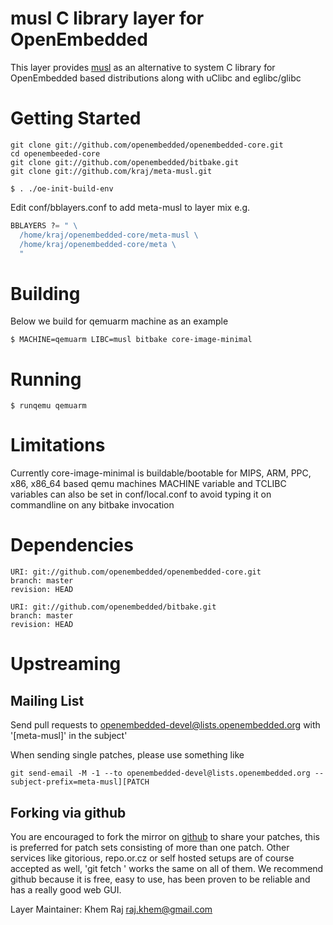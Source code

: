 # musl C library layer for OpenEmbedded

This layer provides [musl](http://www.musl-libc.org/) as an alternative to system
C library for OpenEmbedded based distributions along with uClibc and eglibc/glibc

# Getting Started

```shell
git clone git://github.com/openembedded/openembedded-core.git
cd openembeeded-core
git clone git://github.com/openembedded/bitbake.git
git clone git://github.com/kraj/meta-musl.git

$ . ./oe-init-build-env
```

Edit conf/bblayers.conf to add meta-musl to layer mix e.g.

```python
BBLAYERS ?= " \
  /home/kraj/openembedded-core/meta-musl \
  /home/kraj/openembedded-core/meta \
  "
```

# Building

Below we build for qemuarm machine as an example

```shell
$ MACHINE=qemuarm LIBC=musl bitbake core-image-minimal
```
# Running

```shell
$ runqemu qemuarm
```

# Limitations

Currently core-image-minimal is buildable/bootable for MIPS, ARM, PPC, x86, x86_64 
based qemu machines
MACHINE variable and TCLIBC variables can also be set in conf/local.conf to avoid typing it on commandline on any bitbake invocation


# Dependencies

```
URI: git://github.com/openembedded/openembedded-core.git
branch: master
revision: HEAD

URI: git://github.com/openembedded/bitbake.git
branch: master
revision: HEAD
```

# Upstreaming

## Mailing List
Send pull requests to openembedded-devel@lists.openembedded.org with '[meta-musl]' in the subject'

When sending single patches, please use something like

```shell
git send-email -M -1 --to openembedded-devel@lists.openembedded.org --subject-prefix=meta-musl][PATCH
```
## Forking via github

You are encouraged to fork the mirror on [github](https://github.com/kraj/meta-musl/)
to share your patches, this is preferred for patch sets consisting of more than 
one patch. Other services like gitorious, repo.or.cz or self hosted setups are 
of course accepted as well, 'git fetch <remote>' works the same on all of them.
We recommend github because it is free, easy to use, has been proven to be reliable 
and has a really good web GUI.

Layer Maintainer: Khem Raj raj.khem@gmail.com
